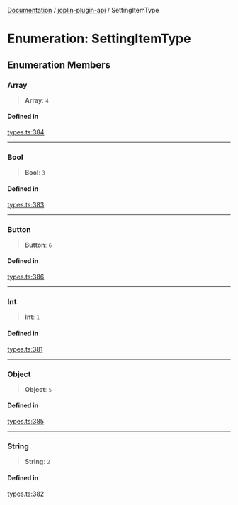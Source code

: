 [Documentation](../../packages.md) / [joplin-plugin-api](../index.md) / SettingItemType

# Enumeration: SettingItemType

## Enumeration Members

### Array

> **Array**: `4`

#### Defined in

[types.ts:384](https://github.com/rxliuli/joplin-utils/blob/2bc4cdf0126f9cf3a3dcc1c3f49a6f42208c3387/packages/joplin-plugin-api/src/types.ts#L384)

---

### Bool

> **Bool**: `3`

#### Defined in

[types.ts:383](https://github.com/rxliuli/joplin-utils/blob/2bc4cdf0126f9cf3a3dcc1c3f49a6f42208c3387/packages/joplin-plugin-api/src/types.ts#L383)

---

### Button

> **Button**: `6`

#### Defined in

[types.ts:386](https://github.com/rxliuli/joplin-utils/blob/2bc4cdf0126f9cf3a3dcc1c3f49a6f42208c3387/packages/joplin-plugin-api/src/types.ts#L386)

---

### Int

> **Int**: `1`

#### Defined in

[types.ts:381](https://github.com/rxliuli/joplin-utils/blob/2bc4cdf0126f9cf3a3dcc1c3f49a6f42208c3387/packages/joplin-plugin-api/src/types.ts#L381)

---

### Object

> **Object**: `5`

#### Defined in

[types.ts:385](https://github.com/rxliuli/joplin-utils/blob/2bc4cdf0126f9cf3a3dcc1c3f49a6f42208c3387/packages/joplin-plugin-api/src/types.ts#L385)

---

### String

> **String**: `2`

#### Defined in

[types.ts:382](https://github.com/rxliuli/joplin-utils/blob/2bc4cdf0126f9cf3a3dcc1c3f49a6f42208c3387/packages/joplin-plugin-api/src/types.ts#L382)
